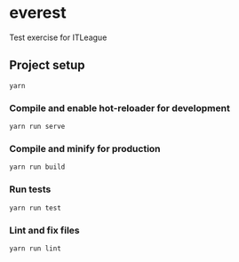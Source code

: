 # everest
Test exercise for ITLeague

## Project setup
```
yarn
```

### Compile and enable hot-reloader for development
```
yarn run serve
```

### Compile and minify for production
```
yarn run build
```

### Run tests
```
yarn run test
```

### Lint and fix files
```
yarn run lint
```
